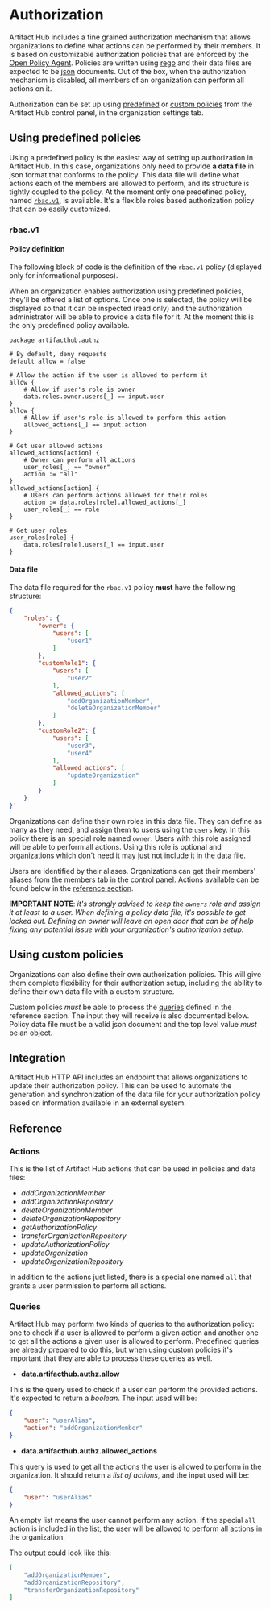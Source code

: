 # Authorization

Artifact Hub includes a fine grained authorization mechanism that allows organizations to define what actions can be performed by their members. It is based on customizable authorization policies that are enforced by the [Open Policy Agent](https://www.openpolicyagent.org). Policies are written using [rego](https://www.openpolicyagent.org/docs/latest/#rego) and their data files are expected to be [json](https://www.json.org/json-en.html) documents. Out of the box, when the authorization mechanism is disabled, all members of an organization can perform all actions on it.

Authorization can be set up using [predefined](#using-predefined-policies) or [custom policies](#using-custom-policies) from the Artifact Hub control panel, in the organization settings tab.

## Using predefined policies

Using a predefined policy is the easiest way of setting up authorization in Artifact Hub. In this case, organizations only need to provide **a data file** in json format that conforms to the policy. This data file will define what actions each of the members are allowed to perform, and its structure is tightly coupled to the policy. At the moment only one predefined policy, named [`rbac.v1`](#rbacv1), is available. It's a flexible roles based authorization policy that can be easily customized.

### rbac.v1

#### Policy definition

The following block of code is the definition of the `rbac.v1` policy (displayed only for informational purposes).

When an organization enables authorization using predefined policies, they'll be offered a list of options. Once one is selected, the policy will be displayed so that it can be inspected (read only) and the authorization administrator will be able to provide a data file for it. At the moment this is the only predefined policy available.

```rego
package artifacthub.authz

# By default, deny requests
default allow = false

# Allow the action if the user is allowed to perform it
allow {
    # Allow if user's role is owner
    data.roles.owner.users[_] == input.user
}
allow {
    # Allow if user's role is allowed to perform this action
    allowed_actions[_] == input.action
}

# Get user allowed actions
allowed_actions[action] {
    # Owner can perform all actions
    user_roles[_] == "owner"
    action := "all"
}
allowed_actions[action] {
    # Users can perform actions allowed for their roles
    action := data.roles[role].allowed_actions[_]
    user_roles[_] == role
}

# Get user roles
user_roles[role] {
    data.roles[role].users[_] == input.user
}
```

#### Data file

The data file required for the `rbac.v1` policy **must** have the following structure:

```json
{
    "roles": {
        "owner": {
            "users": [
                "user1"
            ]
        },
        "customRole1": {
            "users": [
                "user2"
            ],
            "allowed_actions": [
                "addOrganizationMember",
                "deleteOrganizationMember"
            ]
        },
        "customRole2": {
            "users": [
                "user3",
                "user4"
            ],
            "allowed_actions": [
                "updateOrganization"
            ]
        }
    }
}'
```

Organizations can define their own roles in this data file. They can define as many as they need, and assign them to users using the `users` key. In this policy there is an special role named `owner`. Users with this role assigned will be able to perform all actions. Using this role is optional and organizations which don't need it may just not include it in the data file.

Users are identified by their aliases. Organizations can get their members' aliases from the members tab in the control panel. Actions available can be found below in the [reference section](#actions).

**IMPORTANT NOTE**: *it's strongly advised to keep the `owners` role and assign it at least to a user. When defining a policy data file, it's possible to get locked out. Defining an owner will leave an open door that can be of help fixing any potential issue with your organization's authorization setup.*

## Using custom policies

Organizations can also define their own authorization policies. This will give them complete flexibility for their authorization setup, including the ability to define their own data file with a custom structure.

Custom policies *must* be able to process the [queries](#queries) defined in the reference section. The input they will receive is also documented below. Policy data file must be a valid json document and the top level value *must* be an object.

## Integration

Artifact Hub HTTP API includes an endpoint that allows organizations to update their authorization policy. This can be used to automate the generation and synchronization of the data file for your authorization policy based on information available in an external system.

## Reference

### Actions

This is the list of Artifact Hub actions that can be used in policies and data files:

- *addOrganizationMember*
- *addOrganizationRepository*
- *deleteOrganizationMember*
- *deleteOrganizationRepository*
- *getAuthorizationPolicy*
- *transferOrganizationRepository*
- *updateAuthorizationPolicy*
- *updateOrganization*
- *updateOrganizationRepository*

In addition to the actions just listed, there is a special one named `all` that grants a user permission to perform all actions.

### Queries

Artifact Hub may perform two kinds of queries to the authorization policy: one to check if a user is allowed to perform a given action and another one to get all the actions a given user is allowed to perform. Predefined queries are already prepared to do this, but when using custom policies it's important that they are able to process these queries as well.

- **data.artifacthub.authz.allow**

This is the query used to check if a user can perform the provided actions. It's expected to return a *boolean*. The input used will be:

```json
{
    "user": "userAlias",
    "action": "addOrganizationMember"
}
```

- **data.artifacthub.authz.allowed_actions**

This query is used to get all the actions the user is allowed to perform in the organization. It should return a *list of actions*, and the input used will be:

```json
{
    "user": "userAlias"
}
```

An empty list means the user cannot perform any action. If the special `all` action is included in the list, the user will be allowed to perform all actions in the organization.

The output could look like this:

```json
[
    "addOrganizationMember",
    "addOrganizationRepository",
    "transferOrganizationRepository"
]
```
